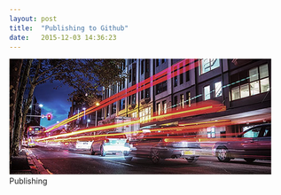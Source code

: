 ```yaml
---
layout: post
title:  "Publishing to Github"
date:   2015-12-03 14:36:23
---
```


<span class="image featured"><img src="/images/pic03.jpg" alt=""></span>
Publishing
